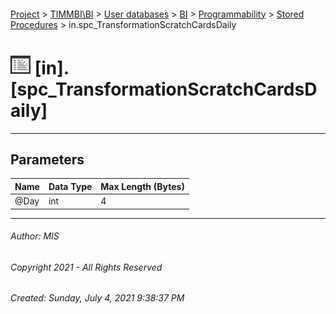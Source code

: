 #### 

[Project](../../../../../index.md) > [TIMMBI\\BI](../../../../index.md) > [User databases](../../../index.md) > [BI](../../index.md) > [Programmability](../index.md) > [Stored Procedures](Stored_Procedures.md) > in.spc_TransformationScratchCardsDaily

# ![Stored Procedures](../../../../../Images/StoredProcedure32.png) [in].[spc_TransformationScratchCardsDaily]

---

## <a name="#parameters"></a>Parameters

| Name | Data Type | Max Length (Bytes) |
|---|---|---|
| @Day | int | 4 |


---

###### Author:  MIS

###### Copyright 2021 - All Rights Reserved

###### Created: Sunday, July 4, 2021 9:38:37 PM

